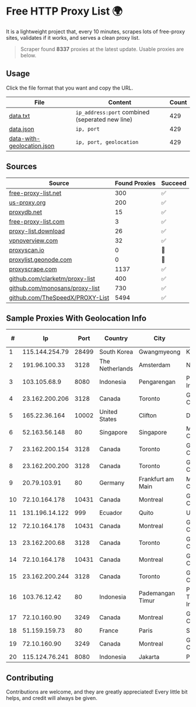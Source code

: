 
# Free HTTP Proxy List 🌍

It is a lightweight project that, every 10 minutes, scrapes lots of free-proxy sites, validates if it works, and serves a clean proxy list.


> Scraper found **8337** proxies at the latest update. Usable proxies are below.

## Usage

Click the file format that you want and copy the URL.


|File|Content|Count|
|----|-------|-----|
|[data.txt](https://raw.githubusercontent.com/themiralay/Proxy-List-World/master/data.txt)|`ip_address:port` combined (seperated new line)|429|
|[data.json](https://raw.githubusercontent.com/themiralay/Proxy-List-World/master/data.json)|`ip, port`|429|
|[data-with-geolocation.json](https://raw.githubusercontent.com/themiralay/Proxy-List-World/master/data-with-geolocation.json)|`ip, port, geolocation`|429|

## Sources

|Source|Found Proxies|Succeed|
|------|-------------|-------|
|[free-proxy-list.net](https://free-proxy-list.net)|300|✅|
|[us-proxy.org](https://www.us-proxy.org)|200|✅|
|[proxydb.net](http://proxydb.net)|15|✅|
|[free-proxy-list.com](https://free-proxy-list.com/?page=&port=&type%5B%5D=http&type%5B%5D=https&up_time=0&search=Search)|3|✅|
|[proxy-list.download](https://www.proxy-list.download/HTTP)|26|✅|
|[vpnoverview.com](https://vpnoverview.com/privacy/anonymous-browsing/free-proxy-servers)|32|✅|
|[proxyscan.io](https://www.proxyscan.io)|0|🚫|
|[proxylist.geonode.com](https://proxylist.geonode.com/api/proxy-list?limit=300&page=1&sort_by=lastChecked&sort_type=desc&protocols=http,https)|0|🚫|
|[proxyscrape.com](https://api.proxyscrape.com/v2/?request=displayproxies&protocol=http&timeout=10000&country=all&ssl=all&anonymity=all)|1137|✅|
|[github.com/clarketm/proxy-list](https://raw.githubusercontent.com/clarketm/proxy-list/master/proxy-list-raw.txt)|400|✅|
|[github.com/monosans/proxy-list](https://raw.githubusercontent.com/monosans/proxy-list/main/proxies/http.txt)|730|✅|
|[github.com/TheSpeedX/PROXY-List](https://raw.githubusercontent.com/TheSpeedX/PROXY-List/master/http.txt)|5494|✅|


## Sample Proxies With Geolocation Info

|#|Ip|Port|Country|City|Internet Service Provider|
|-|--|----|-------|----|-------------------------|
|1|115.144.254.79|28499|South Korea|Gwangmyeong|Korea Telecom|
|2|191.96.100.33|3128|The Netherlands|Amsterdam|NovoServe B.V.|
|3|103.105.68.9|8080|Indonesia|Pengarengan|PT iForte Global Internet|
|4|23.162.200.206|3128|Canada|Toronto|GLOBALTELEHOST Corp.|
|5|165.22.36.164|10002|United States|Clifton|DigitalOcean, LLC|
|6|52.163.56.148|80|Singapore|Singapore|Microsoft Corporation|
|7|23.162.200.154|3128|Canada|Toronto|GLOBALTELEHOST Corp.|
|8|23.162.200.200|3128|Canada|Toronto|GLOBALTELEHOST Corp.|
|9|20.79.103.91|80|Germany|Frankfurt am Main|Microsoft Corporation|
|10|72.10.164.178|10431|Canada|Montreal|GloboTech Communications|
|11|131.196.14.122|999|Ecuador|Quito|Ufinet Panama S.A.|
|12|72.10.164.178|10431|Canada|Montreal|GloboTech Communications|
|13|23.162.200.68|3128|Canada|Toronto|GLOBALTELEHOST Corp.|
|14|72.10.164.178|10431|Canada|Montreal|GloboTech Communications|
|15|23.162.200.244|3128|Canada|Toronto|GLOBALTELEHOST Corp.|
|16|103.76.12.42|80|Indonesia|Pademangan Timur|PT Mora Telematika Indonesia|
|17|72.10.160.90|3249|Canada|Montreal|GloboTech Communications|
|18|51.159.159.73|80|France|Paris|SCALEWAY|
|19|72.10.160.90|3249|Canada|Montreal|GloboTech Communications|
|20|115.124.76.241|8080|Indonesia|Jakarta|PT Remala Abadi|



## Contributing

Contributions are welcome, and they are greatly appreciated! Every
little bit helps, and credit will always be given.

